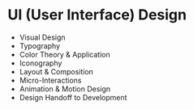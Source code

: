 # UI (User Interface) Design

- Visual Design
- Typography
- Color Theory & Application
- Iconography
- Layout & Composition
- Micro-Interactions
- Animation & Motion Design
- Design Handoff to Development